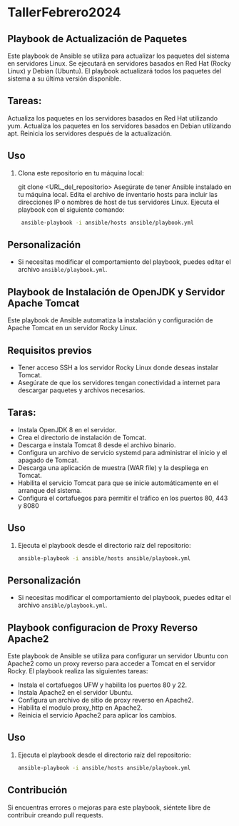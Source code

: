 # TallerFebrero2024
## Playbook de Actualización de Paquetes

Este playbook de Ansible se utiliza para actualizar los paquetes del sistema en servidores Linux. Se ejecutará en servidores basados en Red Hat (Rocky Linux) y Debian (Ubuntu). El playbook actualizará todos los paquetes del sistema a su última versión disponible.

## Tareas:
Actualiza los paquetes en los servidores basados en Red Hat utilizando yum.
Actualiza los paquetes en los servidores basados en Debian utilizando apt.
Reinicia los servidores después de la actualización.

## Uso

1. Clona este repositorio en tu máquina local:

   git clone <URL_del_repositorio>
   Asegúrate de tener Ansible instalado en tu máquina local.
   Edita el archivo de inventario hosts para incluir las direcciones IP o nombres de host de tus servidores Linux.
   Ejecuta el playbook con el siguiente comando:
   ```bash
    ansible-playbook -i ansible/hosts ansible/playbook.yml
    ```
## Personalización

- Si necesitas modificar el comportamiento del playbook, puedes editar el archivo `ansible/playbook.yml`.

## Playbook de Instalación de OpenJDK y Servidor Apache Tomcat

Este playbook de Ansible automatiza la instalación y configuración de Apache Tomcat en un servidor Rocky Linux.

## Requisitos previos

- Tener acceso SSH a los servidor Rocky Linux donde deseas instalar Tomcat.
- Asegúrate de que los servidores tengan conectividad a internet para descargar paquetes y archivos necesarios.

## Taras:

- Instala OpenJDK 8 en el servidor.
- Crea el directorio de instalación de Tomcat.
- Descarga e instala Tomcat 8 desde el archivo binario.
- Configura un archivo de servicio systemd para administrar el inicio y el apagado de Tomcat.
- Descarga una aplicación de muestra (WAR file) y la despliega en Tomcat.
- Habilita el servicio Tomcat para que se inicie automáticamente en el arranque del sistema.
- Configura el cortafuegos para permitir el tráfico en los puertos 80, 443 y 8080

## Uso


1. Ejecuta el playbook desde el directorio raíz del repositorio:

    ```bash
    ansible-playbook -i ansible/hosts ansible/playbook.yml
    ```

## Personalización

- Si necesitas modificar el comportamiento del playbook, puedes editar el archivo `ansible/playbook.yml`.

## Playbook  configuracion de Proxy Reverso Apache2
Este playbook de Ansible se utiliza para configurar un servidor Ubuntu con Apache2 como un proxy reverso para acceder a Tomcat en el servidor Rocky. 
El playbook realiza las siguientes tareas:
- Instala el cortafuegos UFW y habilita los puertos 80 y 22.
- Instala Apache2 en el servidor Ubuntu.
- Configura un archivo de sitio de proxy reverso en Apache2.
- Habilita el modulo proxy_http en Apache2.
- Reinicia el servicio Apache2 para aplicar los cambios.

## Uso

1. Ejecuta el playbook desde el directorio raíz del repositorio:

    ```bash
    ansible-playbook -i ansible/hosts ansible/playbook.yml
    ```
## Contribución

Si encuentras errores o mejoras para este playbook, siéntete libre de contribuir creando pull requests.


